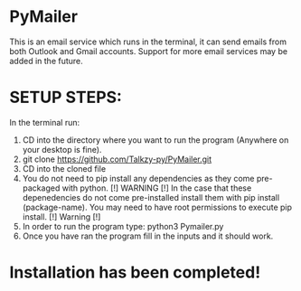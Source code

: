 # PyMailer
This is an email service which runs in the terminal, it can send emails from both Outlook and Gmail accounts.
Support for more email services may be added in the future.
# SETUP STEPS:
In the terminal run:
1. CD into the directory where you want to run the program (Anywhere on your desktop is fine).
2. git clone https://github.com/Talkzy-py/PyMailer.git
3. CD into the cloned file
4. You do not need to pip install any dependencies as they come pre-packaged with python.
[!] WARNING [!] In the case that these depenedencies do not come pre-installed install them with pip install (package-name). You may need to have root permissions to execute pip install. [!] Warning [!]
5. In order to run the program type: python3 Pymailer.py
6. Once you have ran the program fill in the inputs and it should work.
# Installation has been completed!
